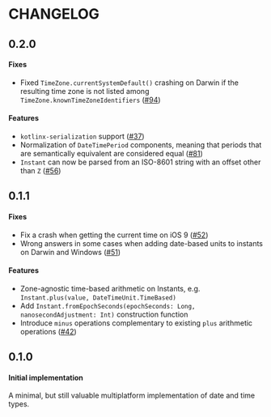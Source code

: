 # CHANGELOG

## 0.2.0

#### Fixes

- Fixed `TimeZone.currentSystemDefault()` crashing on Darwin if the resulting time zone is not listed among `TimeZone.knownTimeZoneIdentifiers` ([#94](https://github.com/Kotlin/kotlinx-datetime/issues/94))

#### Features

- `kotlinx-serialization` support ([#37](https://github.com/Kotlin/kotlinx-datetime/issues/37))
- Normalization of `DateTimePeriod` components, meaning that periods that are semantically equivalent are considered equal ([#81](https://github.com/Kotlin/kotlinx-datetime/issues/81))
- `Instant` can now be parsed from an ISO-8601 string with an offset other than `Z` ([#56](https://github.com/Kotlin/kotlinx-datetime/issues/56))

## 0.1.1

#### Fixes
 
- Fix a crash when getting the current time on iOS 9 ([#52](https://github.com/Kotlin/kotlinx-datetime/issues/52))
- Wrong answers in some cases when adding date-based units to instants on Darwin and Windows ([#51](https://github.com/Kotlin/kotlinx-datetime/issues/51)) 

#### Features

- Zone-agnostic time-based arithmetic on Instants, e.g. `Instant.plus(value, DateTimeUnit.TimeBased)`
- Add `Instant.fromEpochSeconds(epochSeconds: Long, nanosecondAdjustment: Int)` construction function
- Introduce `minus` operations complementary to existing `plus` arithmetic operations ([#42](https://github.com/Kotlin/kotlinx-datetime/issues/42))

## 0.1.0

#### Initial implementation 

A minimal, but still valuable multiplatform implementation of date and time types.
